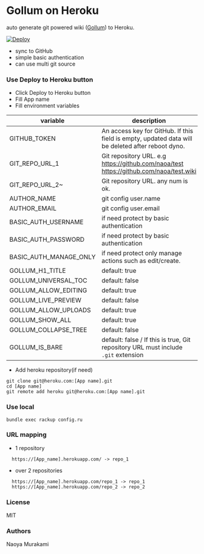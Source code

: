 # Gollum on Heroku
auto generate git powered wiki ([Gollum](https://github.com/gollum/gollum)) to Heroku.

[![Deploy](https://www.herokucdn.com/deploy/button.png)](https://heroku.com/deploy)

* sync to GitHub
* simple basic authentication
* can use multi git source

### Use Deploy to Heroku button

* Click Deploy to Heroku button
* Fill App name
* Fill environment variables

| variable | description | 
| -------- |  ----------- |
| GITHUB_TOKEN | An access key for GitHub. If this field is empty, updated data will be deleted after reboot dyno. |
| GIT_REPO_URL_1 | Git repository URL. e.g https://github.com/naoa/test https://github.com/naoa/test.wiki|
| GIT_REPO_URL_2~  | Git repository URL. any num is ok. |
| AUTHOR_NAME | git config user.name |
| AUTHOR_EMAIL | git config user.email |
| BASIC_AUTH_USERNAME | if need protect by basic authentication |
| BASIC_AUTH_PASSWORD | if need protect by basic authentication |
| BASIC_AUTH_MANAGE_ONLY | if need protect only manage actions such as edit/create. |
| GOLLUM_H1_TITLE | default: true |
| GOLLUM_UNIVERSAL_TOC | default: false |
| GOLLUM_ALLOW_EDITING | default: true |
| GOLLUM_LIVE_PREVIEW | default: false |
| GOLLUM_ALLOW_UPLOADS | default: true |
| GOLLUM_SHOW_ALL | default: true |
| GOLLUM_COLLAPSE_TREE | default: false |
| GOLLUM_IS_BARE | default: false / If this is true, Git repository URL must include ```.git``` extension |

* Add heroku repository(if need)

```
git clone git@heroku.com:[App name].git
cd [App name]
git remote add heroku git@heroku.com:[App name].git
```

### Use local

```
bundle exec rackup config.ru
```

### URL mapping

* 1 repository
```
  https://[App_name].herokuapp.com/ -> repo_1
```

* over 2 repositories
```
  https://[App_name].herokuapp.com/repo_1 -> repo_1
  https://[App_name].herokuapp.com/repo_2 -> repo_2
```

### License

MIT

### Authors

Naoya Murakami

